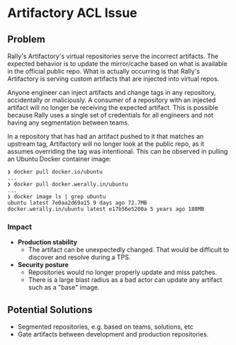 # Artifactory ACL Issue

## Problem

Rally's Artifactory's virtual repositories serve the incorrect artifacts. The expected behavior is to update the mirror/cache based on what is available in the official public repo. What is actually occurring is that Rally's Artifactory is serving custom artifacts that are injected into virtual repos.

Anyone engineer can inject artifacts and change tags in any repository, accidentally or maliciously. A consumer of a repository with an injected artifact will no longer be receiving the expected artifact. This is possible because Rally uses a single set of credentials for all engineers and not having any segmentation between teams.

In a repository that has had an artifact pushed to it that matches an upstream tag, Artifactory will no longer look at the public repo, as it assumes overriding the tag was intentional. This can be observed in pulling an Ubuntu Docker container image:

```
❯ docker pull docker.io/ubuntu
...
❯ docker pull docker.werally.in/ubuntu
...
❯ docker image ls | grep ubuntu
ubuntu latest 7e0aa2d69a15 9 days ago 72.7MB
docker.werally.in/ubuntu latest e17b56e5200a 5 years ago 188MB
```

### Impact

* **Production stability**
  * The artifact can be unexpectedly changed. That would be difficult to discover and resolve during a TPS.
* **Security posture**
  * Repositories would no longer properly update and miss patches.
  * There is a large blast radius as a bad actor can update any artifact such as a "base" image.

## Potential Solutions

- Segmented repositories, e.g. based on teams, solutions, etc
- Gate artifacts between development and production repositories.
<!--stackedit_data:
eyJoaXN0b3J5IjpbLTExODQ2Nzk1NDcsOTcxNjk3MjIxLDI3Nz
U2MjQ0NF19
-->